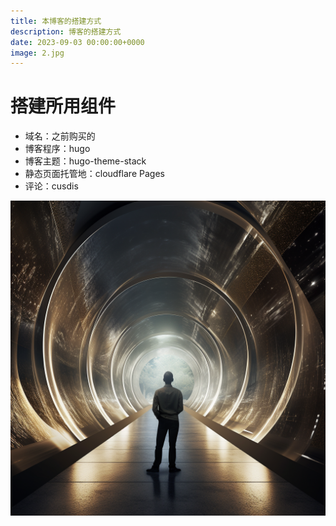 ```yaml
---
title: 本博客的搭建方式
description: 博客的搭建方式
date: 2023-09-03 00:00:00+0000
image: 2.jpg
---
```


# 搭建所用组件

- 域名：之前购买的
- 博客程序：hugo
- 博客主题：hugo-theme-stack
- 静态页面托管地：cloudflare Pages
- 评论：cusdis


![Image 1](image.png)